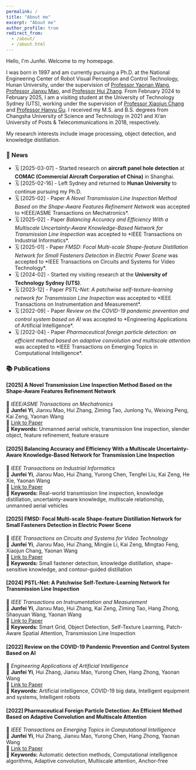 ```yaml
---
permalink: /
title: "About me"
excerpt: "About me"
author_profile: true
redirect_from: 
  - /about/ 
  - /about.html
---
```


Hello, I'm Junfei. Welcome to my homepage.

I was born in 1997 and am currently pursuing a Ph.D. at the National Engineering Center of Robot Visual Perception and Control Technology, Hunan University, under the supervision of [Professor Yaonan Wang](https://eeit.hnu.edu.cn/info/1277/4490.htm), [Professor Jianxu Mao](https://eeit.hnu.edu.cn/info/1404/4625.htm), and [Professor Hui Zhang](https://robotics.hnu.edu.cn/info/1071/1538.htm). From February 2024 to February 2025, I am a visiting student at the University of Technology Sydney (UTS), working under the supervision of [Professor Xiaojun Chang](https://www.xiaojun.ai/) and [Professor Hanyu Gu](https://profiles.uts.edu.au/Hanyu.Gu). I received my M.S. and B.S. degrees from Changsha University of Science and Technology in 2021 and Xi’an University of Posts & Telecommunications in 2018, respectively.  

My research interests include image processing,  object detection, and knowledge distillation.

### 📢 News  

<div class="news-section">  
  <ul>
    <li>🗓️ [2025-03-07] - Started research on <strong>aircraft panel hole detection</strong> at <strong>COMAC (Commercial Aircraft Corporation of China)</strong> in Shanghai.</li>  
    <li>🗓️ [2025-02-16] - Left Sydney and returned to <strong>Hunan University</strong> to continue pursuing my Ph.D.</li>  
    <li>🗓️ [2025-02] - Paper <em>A Novel Transmission Line Inspection Method Based on the Shape-Aware Features Refinement Network</em> was accepted to *IEEE/ASME Transactions on Mechatronics*.</li>  
    <li>🗓️ [2025-02] - Paper <em>Balancing Accuracy and Efficiency With a Multiscale Uncertainty-Aware Knowledge-Based Network for Transmission Line Inspection</em> was accepted to *IEEE Transactions on Industrial Informatics*.</li>  
    <li>🗓️ [2025-01] - Paper <em>FMSD: Focal Multi-scale Shape-feature Distillation Network for Small Fasteners Detection in Electric Power Scene</em> was accepted to *IEEE Transactions on Circuits and Systems for Video Technology*.</li>  
    <li>🗓️ [2024-02] - Started my visiting research at the <strong>University of Technology Sydney (UTS)</strong>.</li>  
    <li>🗓️ [2023-12] - Paper <em>PSTL-Net: A patchwise self-texture-learning network for Transmission Line Inspection</em> was accepted to *IEEE Transactions on Instrumentation and Measurement*.</li>  
    <li>🗓️ [2022-09] - Paper <em>Review on the COVID-19 pandemic prevention and control system based on AI</em> was accepted to *Engineering Applications of Artificial Intelligence*.</li>  
    <li>🗓️ [2022-04] - Paper <em>Pharmaceutical foreign particle detection: an efficient method based on adaptive convolution and multiscale attention</em> was accepted to *IEEE Transactions on Emerging Topics in Computational Intelligence*.</li>  
  </ul>
</div>

### 📚 Publications  

#### **[2025] A Novel Transmission Line Inspection Method Based on the Shape-Aware Features Refinement Network**  
📌 *IEEE/ASME Transactions on Mechatronics*  
👥 <strong>Junfei Yi</strong>, Jianxu Mao, Hui Zhang, Ziming Tao, Junlong Yu, Weixing Peng, Kai Zeng, Yaonan Wang  
🔗 [Link to Paper](https://ieeexplore.ieee.org/abstract/document/10887538/)  
📖 **Keywords:** Unmanned aerial vehicle, transmission line inspection, slender object, feature refinement, feature erasure  

#### **[2025] Balancing Accuracy and Efficiency With a Multiscale Uncertainty-Aware Knowledge-Based Network for Transmission Line Inspection**  
📌 *IEEE Transactions on Industrial Informatics*  
👥 <strong>Junfei Yi</strong>, Jianxu Mao, Hui Zhang, Yurong Chen, Tengfei Liu, Kai Zeng, He Xie, Yaonan Wang  
🔗 [Link to Paper](https://ieeexplore.ieee.org/abstract/document/10841846/)  
📖 **Keywords:** Real-world transmission line inspection, knowledge distillation, uncertainty-aware knowledge, multiscale relationship, unmanned aerial vehicles  

#### **[2025] FMSD: Focal Multi-scale Shape-feature Distillation Network for Small Fasteners Detection in Electric Power Scene**  
📌 *IEEE Transactions on Circuits and Systems for Video Technology*  
👥 <strong>Junfei Yi</strong>, Jianxu Mao, Hui Zhang, Mingjie Li, Kai Zeng, Mingtao Feng, Xiaojun Chang, Yaonan Wang  
🔗 [Link to Paper](https://ieeexplore.ieee.org/abstract/document/10731891)  
📖 **Keywords:** Small fastener detection, knowledge distillation, shape-sensitive knowledge, and contour-guided distillation  

#### **[2024] PSTL-Net: A Patchwise Self-Texture-Learning Network for Transmission Line Inspection**  
📌 *IEEE Transactions on Instrumentation and Measurement*  
👥 <strong>Junfei Yi</strong>, Jianxu Mao, Hui Zhang, Kai Zeng, Ziming Tao, Hang Zhong, Shaoyuan Wang, Yaonan Wang  
🔗 [Link to Paper](https://ieeexplore.ieee.org/abstract/document/10375333)  
📖 **Keywords:** Smart Grid, Object Detection, Self-Texture Learning, Patch-Aware Spatial Attention, Transmission Line Inspection  

#### **[2022] Review on the COVID-19 Pandemic Prevention and Control System Based on AI**  
📌 *Engineering Applications of Artificial Intelligence*  
👥 <strong>Junfei Yi</strong>, Hui Zhang, Jianxu Mao, Yurong Chen, Hang Zhong, Yaonan Wang  
🔗 [Link to Paper](https://www.sciencedirect.com/science/article/pii/S0952197622002858)  
📖 **Keywords:** Artificial intelligence, COVID-19 big data, Intelligent equipment and systems, Intelligent robots  

#### **[2022] Pharmaceutical Foreign Particle Detection: An Efficient Method Based on Adaptive Convolution and Multiscale Attention**  
📌 *IEEE Transactions on Emerging Topics in Computational Intelligence*  
👥 <strong>Junfei Yi</strong>, Hui Zhang, Jianxu Mao, Yurong Chen, Hang Zhong, Yaonan Wang  
🔗 [Link to Paper](https://ieeexplore.ieee.org/abstract/document/9756199/)  
📖 **Keywords:** Automatic detection methods, Computational intelligence algorithms, Adaptive convolution, Multiscale attention, Anchor-free
